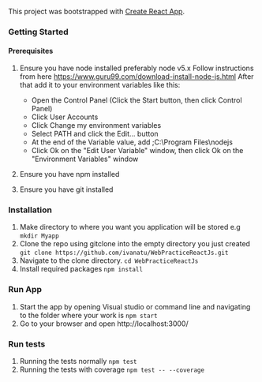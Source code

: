 


This project was bootstrapped with [Create React App](https://github.com/facebookincubator/create-react-app).

### Getting Started
  #### Prerequisites
  1. Ensure you have node installed preferably node v5.x 
     Follow instructions from here https://www.guru99.com/download-install-node-js.html 
     After that add it to your environment variables like this:
     - Open the Control Panel (Click the Start button, then click Control Panel)
     - Click User Accounts
     - Click Change my environment variables
     - Select PATH and click the Edit... button
     - At the end of the Variable value, add ;C:\Program Files\nodejs
     - Click Ok on the "Edit User Variable" window, then click Ok on the "Environment Variables" window
     
  2. Ensure you have npm installed
  3. Ensure you have git installed

### Installation
  1. Make directory to where you want you application will be stored e.g
   `mkdir Myapp`
  2. Clone the repo using gitclone into the empty directory you just created
   `git clone https://github.com/ivanatu/WebPracticeReactJs.git`
  3. Navigate to the clone directory.
   `cd WebPracticeReactJs`
  4. Install required packages
   `npm install`

### Run App
  1. Start the app by opening Visual studio or command line and navigating to the folder where your work is
   `npm start`
  2. Go to your browser and open http://localhost:3000/

### Run tests
  1. Running the tests normally
   `npm test`
  2. Running the tests with coverage
   `npm test -- --coverage`
